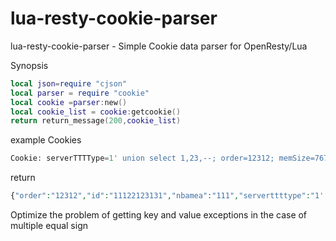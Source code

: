 # lua-resty-cookie-parser
lua-resty-cookie-parser - Simple Cookie data parser for OpenResty/Lua



Synopsis

```lua
local json=require "cjson"
local parser = require "cookie"
local cookie =parser:new()
local cookie_list = cookie:getcookie()
return return_message(200,cookie_list)

```

example Cookies
```php
Cookie: serverTTTType=1' union select 1,23,--; order=12312; memSize=7671; test=%7B%22;  nbamea=111;rememberMe=11;ada=qweq;ada=11;id=111;id=22123131
```

return 

```php
{"order":"12312","id":"11122123131","nbamea":"111","serverttttype":"1' union select 1,23,--","ada":"qweq11","memsize":"7671","test":"{\"","rememberme":"11"}
```


Optimize the problem of getting key and value exceptions in the case of multiple equal sign


